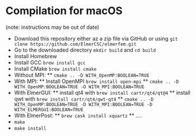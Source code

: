 Compilation for macOS
=====================

(note: instructions may be out of date)


 * Download this repository either az a zip file via GitHub or using `git clone https://github.com/ElmerCSC/elmerfem.git`
 * Go to the downloaded directory `mkdir build` and `cd build`
 * Install Homebrew
 * Install GCC `brew install gcc`
 * Install CMake `brew install cmake`
 * Without MPI: 
    ** `cmake .. -D WITH_OpenMP:BOOLEAN=TRUE`
 * With MPI:
    ** Install OpenMPI `brew install open-mpi`
    ** `cmake .. -D WITH_OpenMP:BOOLEAN=TRUE -D WITH_MPI:BOOLEAN=TRUE`
 * With ElmerGUI:
    ** install qt4 with `brew install cartr/qt4/qt@4` 
    ** install qwt with `brew install cartr/qt4/qwt-qt4`
    ** `cmake .. -D WITH_OpenMP:BOOLEAN=TRUE -D WITH_MPI:BOOLEAN=TRUE -D WITH_ELMERGUI:BOOLEAN=TRUE`
 * With ElmerPost:
    ** `brew cask install xquartz`
    ** ....
 * `make`
 * `make install`

